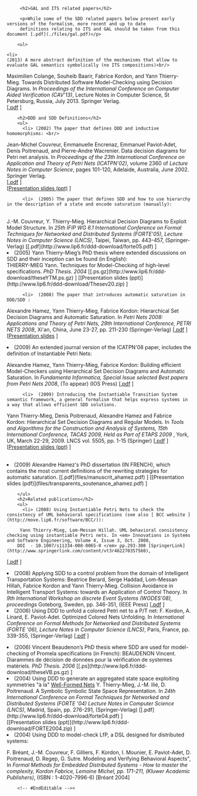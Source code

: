<html>
 <?php include 'header.md'; ?>

         <h2>GAL and ITS related papers</h2>

		 <p>While some of the SDD related papers below present early versions of the formalism, more recent and up to date
		 definitions relating to ITS and GAL should be taken from this document [.pdf](./files/gal.pdf)</p>

        <ul>
<!--     <li> (2013) The GAL/Composite ITS paper that defines GAL and composite ITS with the most recent versions of the definitions: <br/> -->
<!-- Yann Thierry-Mieg, Béatrice Bérard, Maximilien Colange and Fabrice Kordon. -->
<!-- Data, Time and Component Oriented -->
<!-- Formal Verification. -->
<!--   Submitted.<br /> -->
<!-- [[.pdf](./files/SCP-from-dagstuhl.pdf) ] -->
<!-- <br /> -->
<!-- 	</li> -->
	<li>
	(2013) A more abstract definition of the mechanisms that allow to evaluate GAL semantics symbolically (no ITS compositions)<br/>
Maximilien Colange, Souheib Baarir, Fabrice Kordon, and Yann Thierry-Mieg.
 Towards Distributed Software Model-Checking
using Decision Diagrams.
  In <em>Proceedings of the International Conference on
  Computer Aided Verification (CAV'13)</em>, 
  Lecture Notes in Computer Science</em>, St Petersburg, Russia, July
  2013. Springer Verlag.<br />
[[.pdf](./files/mlhom.pdf) ]
<br />
	</li>
</ul>
		 
        <h2>DDD and SDD Definitions</h2>
        <ul>
          <li> (2002) The paper that defines DDD and inductive homomorphisms: <br/>
Jean-Michel Couvreur, Emmanuelle Encrenaz, Emmanuel Paviot-Adet, Denis
  Poitrenaud, and Pierre-Andre Wacrenier.
  Data decision diagrams for Petri net analysis.
  In <em>Proceedings of the 23th International Conference on
  Application and Theory of Petri Nets (ICATPN'02)</em>, volume 2360 of <em>
  Lecture Notes in Computer Science</em>, pages 101-120, Adelaide, Australia, June
  2002. Springer Verlag.<br />
[[.pdf](http://www.lip6.fr/ddd-download/icatpn02.pdf) ]
<br />
[[Presentation slides (ppt)](http://www.lip6.fr/ddd-download/PN2002.zip) ]
</li>


          <li>  (2005) The paper that defines SDD and how to use hierarchy in the description of a state and encode saturation (manually): 
<br/>
J.-M. Couvreur, Y. Thierry-Mieg. Hierarchical Decision Diagrams to Exploit Model Structure. In <em> 25th IFIP WG 6.1 International Conference on Formal Techniques for Networked and Distributed Systems (FORTE'05), Lecture Notes in Computer Science (LNCS)</em>, Taipei, Taiwan, pp. 443-457, (Springer-Verlag)
[[.pdf](http://www.lip6.fr/ddd-download/forte05.pdf) ]
<br />
            </li>
          <li> (2005) Yann Thierry-Mieg’s PhD thesis where extended discussions on SDD and their inception can be found (in English): 
<br />
THIERRY-MIEG Yann. Techniques for Model-Checking of high-level specifications. <em>PhD Thesis. 2004</em>
[[.ps.gz](http://www.lip6.fr/ddd-download/theseYTM.ps.gz) ]
[[Presentation slides (ppt)](http://www.lip6.fr/ddd-download/Thesev20.zip) ]
</li>

          <li>  (2008) The paper that introduces automatic saturation in DDD/SDD : 

Alexandre Hamez, Yann Thierry-Mieg, Fabrice Kordon: Hierarchical Set Decision Diagrams and Automatic Saturation. In <em> Petri Nets 2008: Applications and Theory of Petri Nets, 29th International
               Conference, PETRI NETS 2008</em>, Xi'an, China, June 23-27, pp. 211-230 (Springer-Verlag)
[[.pdf](http://www.lip6.fr/ddd-download/atpn08.pdf) ]
[[Presentation slides](http://www.lip6.fr/ddd-download/PN2008.zip) ]
<br />
            </li>
          <li>  (2009) An extended journal version of the ICATPN'08 paper, includes the definition of Instantiable Petri Nets: 

Alexandre Hamez, Yann Thierry-Mieg, Fabrice Kordon: Building efficient Model-Checkers using Hierarchical Set Decision Diagrams and Automatic Saturation. 
In <em> Fundamenta Informatica, Special Issue selected Best papers from Petri Nets 2008</em>, (To appear) (IOS Press)
[[.pdf](http://www.lip6.fr/ddd-download/fi-pn-2008.pdf) ]
<br />
            </li>

          <li>  (2009) Introducing the Instantiable Transition System semantic framework, a general formalism that helps express systems in a way that allows efficient SDD solutions.

Yann Thierry-Mieg, Denis Poitrenaud, Alexandre Hamez and Fabrice Kordon: Hierarchical Set Decision Diagrams and Regular Models. 
In <em> Tools and Algorithms for the Construction and Analysis of
               Systems, 15th International Conference, TACAS 2009, Held
               as Part of ETAPS 2009 </em>, York, UK, March 22-29,
               2009. LNCS vol. 5505, pp. 1-15 (Springer)
[[.pdf](http://www.lip6.fr/ddd-download/tacas09.pdf) ]
[[Presentation slides (ppt)](http://www.lip6.fr/ddd-download/TACAS2009.zip) ]

<br />
            </li>
          <li>  (2009) Alexandre Hamez's PhD dissertation (IN FRENCH), which contains the most current definitions of the rewriting strategies for automatic saturation.         
[[.pdf](files/manuscrit_ahamez.pdf) ]
[[Presentation slides (pdf)](files/transparents_soutenance_ahamez.pdf) ]
<br />
            </li>


        </ul>
        <h2>Related publications</h2>
        <ul>
          <li> (2008) Using Instantiable Petri Nets to check the consistency of UML behavioral specifications (see also [ BCC website ](http://move.lip6.fr/software/BCC/)):

		 Yann Thierry-Mieg, Lom-Messan Hillah. UML behavioral consistency checking using instantiable Petri nets. In <em> Innovations in Systems and Software Engineering, Volume 4, Issue 3, Oct. 2008,
		DOI  - 10.1007/s11334-008-0065-0 </em> pp.293-300 [SpringerLink](http://www.springerlink.com/content/vt3r462270357560), 
[[.pdf](http://www.lip6.fr/ddd-download/bcc08.pdf) ]	
          </li>
          <li> (2008) Applying SDD to a control problem from the domain of Intelligent Transportation Systems:
            Beatrice Berard, Serge Haddad, Lom-Messan Hillah, Fabrice Kordon and Yann Thierry-Mieg. Collision Avoidance in Intelligent Transport Systems: towards an Application of Control Theory.
		      In <em> 9th International Workshop on discrete Event Systems (WODES'08), proceedings </em>  Goteborg, Sweden, pp. 346-351, (IEEE Press)
[[.pdf](http://www.lip6.fr/ddd-download/wodes08.pdf) ]	
          </li>
          <li> (2006) Using DDD to unfold a colored Petri net to a P/T net:
F. Kordon, A. Linard, E. Paviot-Adet. Optimized Colored Nets Unfolding. In <em>International Conference on Formal Methods for Networked and Distributed Systems (FORTE '06), Lecture Notes in Computer Science (LNCS)</em>, Paris, France, pp. 339-355, (Springer-Verlag)
[[.pdf](http://www.lip6.fr/ddd-download/forte06.pdf) ]
</li>
          <li>(2006) Vincent Beaudenon’s PhD thesis where SDD are used for model-checking of Promela specifications (in French):
BEAUDENON Vincent. Diarammes de décision de données pour la vérification de systemes matériels. <em>PhD Thesis. 2006</em>
[[.ps](http://www.lip6.fr/ddd-download/theseVB.ps.gz) ]
</li>
          <li> (2004) Using DDD to generate an aggregated state space exploiting symmetries &quot;à la&quot; <a href=http://www.di.unito.it/~greatspn/index.html>Well-Formed Nets</a> 
Y. Thierry-Mieg, J.-M. Ilié, D. Poitrenaud. A Symbolic Symbolic State Space Representation. In <em> 24th International Conference on Formal Techniques for Networked and Distributed Systems (FORTE '04) Lecture Notes in Computer Science (LNCS)</em>,  Madrid, Spain, pp. 276-291, (Springer-Verlag)
[[.pdf](http://www.lip6.fr/ddd-download/forte04.pdf) ]
<br />
[[Presentation slides (ppt)](http://www.lip6.fr/ddd-download/FORTE2004.zip) ]
</li>
          <li> (2004) Using DDD to model-check LfP, a DSL designed for distributed systems: 

F. Bréant, J.-M. Couvreur, F. Gilliers, F. Kordon, I. Mounier, E. Paviot-Adet, D. Poitrenaud, D. Regep, G. Sutre. 
Modeling and Verifying Behavioral Aspects", 
In <em>Formal Methods for Embedded Distributed Systems - How to master the complexity, Kordon Fabrice, Lemoine Michel, pp. 171-211, (Kluwer Academic Publishers)</em>, (ISBN : 1-4020-7996-6) [Bréant 2004]
          </li>
        </ul>
       
        <!-- #EndEditable --><
 <?php include 'footer.md'; ?>
</html>